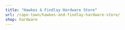 ```yaml
---
title: "Hawkes & Findlay Hardware Store"
url: /cape-town/hawkes-and-findlay-hardware-store/
shop: hardware
---
```

